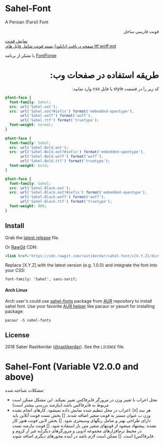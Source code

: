 # Sahel-Font
A Persian (Farsi) Font

<p dir="rtl">
فونت فارسی ساحل <br />

<a href="http://rastikerdar.github.io/sahel-font/">نمایش فونت</a> <br />
<a href="https://github.com/rastikerdar/sahel-font/releases">صفحه دریافت (دانلود) بسته فونت شامل فایل های ttf,woff,eot</a> <br />

با تشکر از برنامه <a href="https://fontforge.github.io">FontForge</a><br />

</p>


<h1 dir="rtl">
طریقه استفاده در صفحات وب:
</h1>

<p dir="rtl">
کد زیر را در قسمت style یا فایل css وارد نمایید:
</p>


```css
@font-face {
  font-family: Sahel;
  src: url('Sahel.eot');
  src: url('Sahel.eot?#iefix') format('embedded-opentype'),
       url('Sahel.woff') format('woff'),
       url('Sahel.ttf') format('truetype');
  font-weight: normal;
}
      
@font-face {
  font-family: Sahel;
  src: url('Sahel-Bold.eot');
  src: url('Sahel-Bold.eot?#iefix') format('embedded-opentype'),
       url('Sahel-Bold.woff') format('woff'),
       url('Sahel-Bold.ttf') format('truetype');
  font-weight: bold;
}

@font-face {
  font-family: Sahel;
  src: url('Sahel-Black.eot');
  src: url('Sahel-Black.eot?#iefix') format('embedded-opentype'),
       url('Sahel-Black.woff') format('woff'),
       url('Sahel-Black.ttf') format('truetype');
  font-weight: 900;
}
```

## Install

Grab the [latest release](https://github.com/rastikerdar/sahel-font/releases/latest) file.

Or [RawGit](https://rawgit.com) CDN:

```html
<link href="https://cdn.rawgit.com/rastikerdar/sahel-font/v[X.Y.Z]/dist/font-face.css" rel="stylesheet" type="text/css" />
```

Replace [X.Y.Z] with the latest version (e.g. 1.0.0) and integrate the font into your CSS:

```
font-family: 'Sahel', sans-serif;
```

#### Arch Linux

Arch user's could use [sahel-fonts](https://aur.archlinux.org/packages/sahel-fonts/) package from [AUR](https://aur.archlinux.org/) repository to install sahel font. Use your favorite [AUR helper](https://wiki.archlinux.org/index.php/AUR_helpers) like pacaur or yaourt for installing package:

```shell
pacaur -S sahel-fonts
```

## License
2016 Saber Rastikerdar ([@rastikerdar](https://github.com/rastikerdar)). See the `LICENSE` file.

# Sahel-Font (Variable V2.0.0 and above)

مشکلات شناخته شده:
- محل اعراب با تغییر وزن در مرورگر فایرفاکس تغییر نمیکند. این مشکل ممکن است مربوط به فایرفاکس باشد.(نیازمند بررسی بیشتر است)
- اعراب در محل تنظیم شده نمایش داده نمیشود.
کارهای انجام نشده:
[x] هر سه وزن ب عنوان مستر به فونت متغیر اضافه شدند.
 [] بخش تست فونت آنلاین باید دارای طراحی بهتر و شامل رنگهای وسیعتری شود.
[] بخش لاتین فونت هنوز کار نشده. پیشنهاد میشود از فونتهای متغیر متن باز استفاده شود.
[] فونت نیازمند تست در محیط نرم‌افزارهای مجموعه ادوبی و مرورگرهای دیگر(به غیر از کروم و فایرفاکس) است.
[] ممکن است لازم باشد در آینده محورهای دیگری اضافه شوند.

